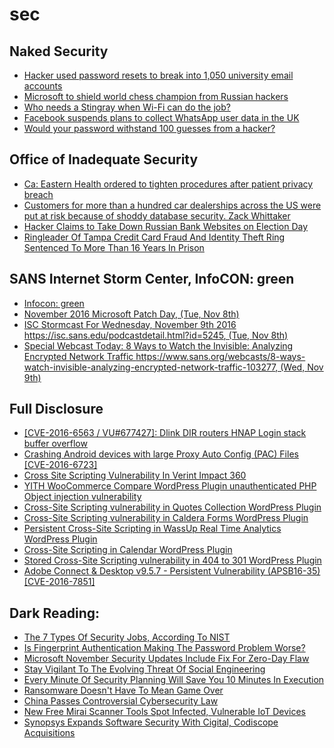 # sec

## Naked Security
- [Hacker used password resets to break into 1,050 university email accounts](https://nakedsecurity.sophos.com/2016/11/08/hacker-used-password-resets-to-break-into-1050-university-email-accounts/)
- [Microsoft to shield world chess champion from Russian hackers](https://nakedsecurity.sophos.com/2016/11/08/microsoft-to-shield-world-chess-champion-from-russian-hackers/)
- [Who needs a Stingray when Wi-Fi can do the job?](https://nakedsecurity.sophos.com/2016/11/08/who-needs-a-stingray-when-wi-fi-can-do-the-job/)
- [Facebook suspends plans to collect WhatsApp user data in the UK](https://nakedsecurity.sophos.com/2016/11/09/facebook-suspends-plans-to-collect-whatsapp-user-data-in-the-uk/)
- [Would your password withstand 100 guesses from a hacker?](https://nakedsecurity.sophos.com/2016/11/09/would-your-password-withstand-100-guesses-from-a-hacker/)

## Office of Inadequate Security
- [Ca: Eastern Health ordered to tighten procedures after patient privacy breach](https://www.databreaches.net/ca-eastern-health-ordered-to-tighten-procedures-after-patient-privacy-breach/)
- [Customers for more than a hundred car dealerships across the US were put at risk because of shoddy database security.   Zack Whittaker](https://www.databreaches.net/customers-for-more-than-a-hundred-car-dealerships-across-the-us-were-put-at-risk-because-of-shoddy-database-security-zack-whittaker/)
- [Hacker Claims to Take Down Russian Bank Websites on Election Day](https://www.databreaches.net/hacker-claims-to-take-down-russian-bank-websites-on-election-day/)
- [Ringleader Of Tampa Credit Card Fraud And Identity Theft Ring Sentenced To More Than 16 Years In Prison](https://www.databreaches.net/ringleader-of-tampa-credit-card-fraud-and-identity-theft-ring-sentenced-to-more-than-16-years-in-prison/)

## SANS Internet Storm Center, InfoCON: green
- [Infocon: green](https://isc.sans.edu/diary.html?rss)
- [November 2016 Microsoft Patch Day, (Tue, Nov 8th)](https://isc.sans.edu/diary.html?storyid=21689&rss)
- [ISC Stormcast For Wednesday, November 9th 2016 https://isc.sans.edu/podcastdetail.html?id=5245, (Tue, Nov 8th)](https://isc.sans.edu/diary.html?storyid=21691&rss)
- [Special Webcast Today: 8 Ways to Watch the Invisible: Analyzing Encrypted Network Traffic https://www.sans.org/webcasts/8-ways-watch-invisible-analyzing-encrypted-network-traffic-103277, (Wed, Nov 9th)](https://isc.sans.edu/diary.html?storyid=21693&rss)

## Full Disclosure
- [[CVE-2016-6563 / VU#677427]: Dlink DIR routers HNAP Login stack buffer overflow](http://seclists.org/fulldisclosure/2016/Nov/38)
- [Crashing Android devices with large Proxy Auto Config (PAC)	Files [CVE-2016-6723]](http://seclists.org/fulldisclosure/2016/Nov/39)
- [Cross Site Scripting Vulnerability In Verint Impact 360](http://seclists.org/fulldisclosure/2016/Nov/40)
- [YITH WooCommerce Compare WordPress Plugin unauthenticated PHP Object injection vulnerability](http://seclists.org/fulldisclosure/2016/Nov/41)
- [Cross-Site Scripting vulnerability in Quotes Collection WordPress Plugin](http://seclists.org/fulldisclosure/2016/Nov/42)
- [Cross-Site Scripting vulnerability in Caldera Forms WordPress	Plugin](http://seclists.org/fulldisclosure/2016/Nov/43)
- [Persistent Cross-Site Scripting in WassUp Real Time Analytics WordPress Plugin](http://seclists.org/fulldisclosure/2016/Nov/44)
- [Cross-Site Scripting in Calendar WordPress Plugin](http://seclists.org/fulldisclosure/2016/Nov/45)
- [Stored Cross-Site Scripting vulnerability in 404 to 301 WordPress Plugin](http://seclists.org/fulldisclosure/2016/Nov/46)
- [Adobe Connect & Desktop v9.5.7 - Persistent Vulnerability (APSB16-35) [CVE-2016-7851]](http://seclists.org/fulldisclosure/2016/Nov/47)

## Dark Reading:
- [The 7 Types Of Security Jobs, According To NIST](http://www.darkreading.com/careers-and-people/the-7-types-of-security-jobs-according-to-nist-/d/d-id/1327421)
- [Is Fingerprint Authentication Making The Password Problem Worse?](http://www.darkreading.com/endpoint/is-fingerprint-authentication-making-the-password-problem-worse/a/d-id/1327390)
- [Microsoft November Security Updates Include Fix For Zero-Day Flaw](http://www.darkreading.com/endpoint/microsoft-november-security-updates-include-fix-for-zero-day-flaw/d/d-id/1327445)
- [Stay Vigilant To The Evolving Threat Of Social Engineering](http://www.darkreading.com/endpoint/stay-vigilant-to-the-evolving-threat-of-social-engineering/a/d-id/1327441)
- [Every Minute Of Security Planning Will Save You 10 Minutes In Execution](http://www.darkreading.com/partner-perspectives/intel/every-minute-of-security-planning-will-save-you-10-minutes-in-execution/a/d-id/1327442)
- [Ransomware Doesn't Have To Mean Game Over](http://www.darkreading.com/partner-perspectives/malwarebytes/ransomware-doesnt-have-to-mean-game-over/a/d-id/1327437)
- [China Passes Controversial Cybersecurity Law](http://www.darkreading.com/perimeter/china-passes-controversial-cybersecurity-law/d/d-id/1327435)
- [New Free Mirai Scanner Tools Spot Infected, Vulnerable IoT Devices](http://www.darkreading.com/perimeter/new-free-mirai-scanner-tools-spot-infected-vulnerable-iot-devices-/d/d-id/1327436)
- [Synopsys Expands Software Security With Cigital, Codiscope Acquisitions](http://www.darkreading.com/perimeter/synopsys-expands-software-security-with-cigital-codiscope-acquisitions/d/d-id/1327434)



